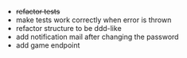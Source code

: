 * ~~refactor tests~~
* make tests work correctly when error is thrown
* refactor structure to be ddd-like
* add notification mail after changing the password
* add game endpoint
